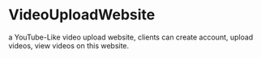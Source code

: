 # VideoUploadWebsite
a YouTube-Like video upload website, clients can create account, upload videos, view videos on this website. 
